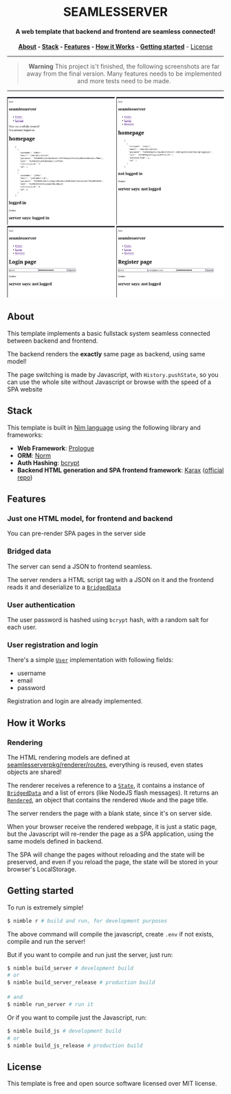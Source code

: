 <div align=center>

# **SEAMLESSERVER**

#### A web template that backend and frontend are seamless connected!

**[About](#about) - [Stack](#stack) - [Features](#features) - [How it Works](#how-it-works) - [Getting started](#getting-started)** - [License](#license)

---

> **Warning**
> This project is't finished, the following screenshots are far away from the final version. Many features needs to be implemented and more tests need to be made.

---

<img width=250 title="Home - Logged in" src="screenshots/homeLoggedIn.png" />
<img width=250 title="Home - Logged out" src="screenshots/homeLoggedOut.png" />
<img width=250 title="Login" src="screenshots/login.png" />
<img width=250 title="Register" src="screenshots/register.png" />
</div>

## About

This template implements a basic fullstack system seamless connected between backend and frontend.

The backend renders the **exactly** same page as backend, using same model!

The page switching is made by Javascript, with `History.pushState`, so you can use the whole site without Javascript or browse with the speed of a SPA website

## Stack

This template is built in [Nim language][nimlang] using the following library and frameworks:

- **Web Framework**: [Prologue][prologue]
- **ORM**: [Norm][norm]
- **Auth Hashing**: [bcrypt][bcrypt]
- **Backend HTML generation and SPA frontend framework**: [Karax][karaxFork] ([official repo][karax])

## Features

### Just one HTML model, for frontend and backend

You can pre-render SPA pages in the server side

### Bridged data

The server can send a JSON to frontend seamless.

The server renders a HTML script tag with a JSON on it and the
frontend reads it and deserialize to a [`BridgedData`][bridgedDataDef]

### User authentication

The user password is hashed using `bcrypt` hash, with a random salt for each user.

### User registration and login

There's a simple [`User`][userDef] implementation with following fields:
- username
- email
- password

Registration and login are already implemented.

## How it Works

### Rendering

The HTML rendering models are defined at [seamlesserverpkg/renderer/routes](src/seamlesserverpkg/renderer/routes), everything is reused, even states objects are shared!

The renderer receives a reference to a [`State`][stateDef], it contains a instance of [`BridgedData`][bridgedDataDef] and a list of errors (like NodeJS flash messages). It returns an [`Rendered`][renderedDef], an object that contains the rendered `VNode` and the page title.

The server renders the page with a blank state, since it's on server side.

When your browser receive the rendered webpage, it is just a static page, but the Javascript will re-render the page as a SPA application, using the same models defined in backend.

The SPA will change the pages without reloading and the state will be preserved, and even if you reload the page, the state will be stored in your browser's LocalStorage.

## Getting started

To run is extremely simple!

```bash
$ nimble r # build and run, for development purposes
```

The above command will compile the javascript, create `.env` if not exists,
compile and run the server!

But if you want to compile and run just the server, just run:

```bash
$ nimble build_server # development build
# or
$ nimble build_server_release # production build

# and
$ nimble run_server # run it
```

Or if you want to compile just the Javascript, run:

```bash
$ nimble build_js # development build
# or
$ nimble build_js_release # production build
```

## License

This template is free and open source software licensed over MIT license.

<!-- Refs -->

[nimlang]: https://nim-lang.org "Nim Language official website"
[karax]: https://github.com/karaxnim/karax
[karaxFork]: https://github.com/thisago/karax
[bridgedDataDef]: ./src/seamlesserverpkg/renderer/base/bridgedData.nim#L7
[stateDef]: ./src/seamlesserverpkg/renderer/base/state.nim#L4
[renderedDef]: ./src/seamlesserverpkg/renderer/base/rendered.nim#L6
[bcrypt]: https://github.com/nim-lang/checksums/blob/master/src/checksums/bcrypt.nim
[prologue]: https://github.com/planety/prologue
[norm]: https://github.com/moigagoo/norm
[userDef]: ./src/seamlesserverpkg/db/models/user.nim#L10
